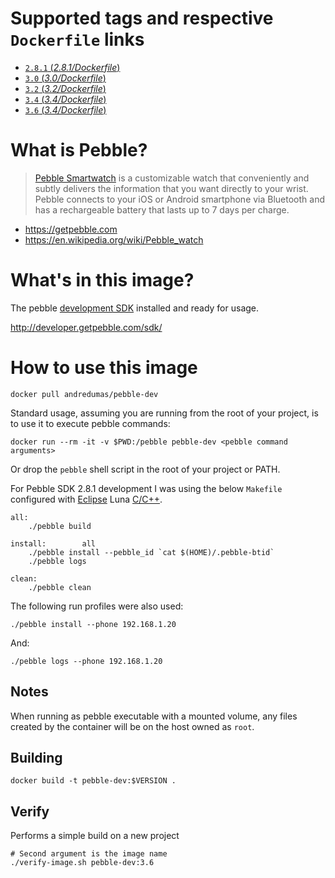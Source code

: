 # Supported tags and respective `Dockerfile` links

* [`2.8.1` (*2.8.1/Dockerfile*)](https://github.com/andredumas/docker-pebble-dev/blob/2.8.1/Dockerfile)
* [`3.0` (*3.0/Dockerfile*)](https://github.com/andredumas/docker-pebble-dev/blob/3.0/Dockerfile)
* [`3.2` (*3.2/Dockerfile*)](https://github.com/andredumas/docker-pebble-dev/blob/3.2/Dockerfile)
* [`3.4` (*3.4/Dockerfile*)](https://github.com/andredumas/docker-pebble-dev/blob/3.4/Dockerfile)
* [`3.6` (*3.4/Dockerfile*)](https://github.com/andredumas/docker-pebble-dev/blob/3.6/Dockerfile)

# What is Pebble?

> [Pebble Smartwatch](https://getpebble.com/) is a customizable watch that conveniently and subtly delivers the information that you want directly to your wrist. Pebble connects to your iOS or Android smartphone via Bluetooth and has a rechargeable battery that lasts up to 7 days per charge.

* https://getpebble.com
* https://en.wikipedia.org/wiki/Pebble_watch
 
# What's in this image?

The pebble [development SDK](http://developer.getpebble.com/sdk/install/linux/) installed and ready for usage. 

http://developer.getpebble.com/sdk/

# How to use this image

```
docker pull andredumas/pebble-dev
```

Standard usage, assuming you are running from the root of your project, is to use it to execute pebble commands:

```
docker run --rm -it -v $PWD:/pebble pebble-dev <pebble command arguments>
```

Or drop the `pebble` shell script in the root of your project or PATH.

For Pebble SDK 2.8.1 development I was using the below `Makefile` configured with [Eclipse](https://eclipse.org/downloads/) 
Luna [C/C++](http://www.eclipse.org/downloads/packages/eclipse-ide-cc-developers/marsr). 

```
all:
	./pebble build

install:        all
	./pebble install --pebble_id `cat $(HOME)/.pebble-btid`
	./pebble logs

clean:
	./pebble clean
```

The following run profiles were also used:

```
./pebble install --phone 192.168.1.20
```

And:

```
./pebble logs --phone 192.168.1.20
```

## Notes

When running as pebble executable with a mounted volume, any files created by the container will be on the host owned 
as `root`.

## Building

```
docker build -t pebble-dev:$VERSION .
```

## Verify

Performs a simple build on a new project

```
# Second argument is the image name
./verify-image.sh pebble-dev:3.6
```